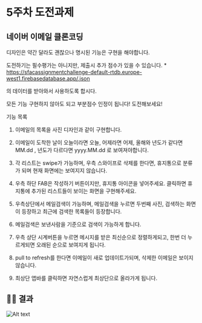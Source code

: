 # 5주차 도전과제

## 네이버 이메일 클론코딩

디자인은 약간 달라도 괜찮으나 명시된 기능은 구현을 해야합니다.

도전하기는 필수평가는 아니지만, 제출시 추가 점수가 있을 수 있습니다. *
https://sfacassignmentchallenge-default-rtdb.europe-west1.firebasedatabase.app/.json

의 데이터를 받아와서 사용하도록 합시다.

모든 기능 구현하지 않아도 되고 부분점수 인정이 됩니다! 도전해보세요!

기능 목록

1. 이메일의 목록을 사진 디자인과 같이 구현합니다.

2. 이메일이 도착한 날이 오늘이라면 오늘, 어제라면 어제, 올해와 년도가 같다면 MM.dd , 년도가 다르다면 yyyy.MM.dd 로 보여져야합니다.

3. 각 리스트는 swipe가 가능하며, 우측 스와이프로 삭제를 한다면, 휴지통으로 분류가 되며 현재 화면에는 보여지지 않습니다.

4. 우측 하단 FAB은 작성하기 버튼이지만, 휴지통 아이콘을 넣어주세요. 클릭하면 휴지통에 추가된 리스트들이 보이는 화면을 구현해주세요.

5. 우측상단에서 메일검색이 가능하며, 메일검색을 누르면 두번째 사진, 검색하는 화면이 등장하고 최근에 검색한 목록들이 등장합니다.

6. 메일검색은 보낸사람을 기준으로 검색이 가능하게 합니다.

7. 우측 상단 시계버튼을 누르면 메시지를 받은 최신순으로 정렬하게되고, 한번 더 누르게되면 오래된 순으로 보여지게 됩니다.

8. pull to refresh를 한다면 이메일이 새로 업데이트가되며, 삭제한 이메일은 보이지 않습니다.

9. 최상단 앱바를 클릭하면 자연스럽게 최상단으로 올라가게 됩니다.

## 🧑‍💻 결과

![Alt text](<Simulator Screen Recording - iPhone 14 Pro Max - 2023-08-09 at 01.45.40.gif>)